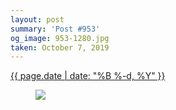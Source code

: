 ```yaml
---
layout: post
summary: 'Post #953'
og_image: 953-1280.jpg
taken: October 7, 2019
---
```


<div class="post">
 <time>
  <a href="/953">
   {{ page.date | date: "%B %-d, %Y" }}
  </a>
 </time>
 <a href="/953">
  <figure data-taken="10/7/2019">
   <img sizes="(min-width: 700px) 50vw, calc(100vw - 2rem)" src="{{ site.assets_url }}/953-640.jpg" srcset="{{ site.assets_url }}/953-320.jpg 320w, {{ site.assets_url }}/953-640.jpg 640w, {{ site.assets_url }}/953-960.jpg 960w, {{ site.assets_url }}/953-1280.jpg 1280w"/>
  </figure>
 </a>
</div>
